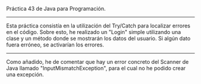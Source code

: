 Práctica 43 de Java para Programación.

--------------------------------------

Esta práctica consistía en la utilización del Try/Catch para localizar errores en el código.
Sobre esto, he realizado un "Login" simple utilizando una clase y un método donde se mostrarán
los datos del usuario. Si algún dato fuera erróneo, se activarían los errores.

--------------------------------------

Como añadido, he de comentar que hay un error concreto del Scanner de Java llamado 
"InputMismatchException", para el cual no he podido crear una excepción.
